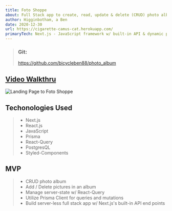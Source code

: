 ```yaml
---
title: Foto Shoppe
about: Full Stack app to create, read, update & delete (CRUD) photo albums
author: Higginbotham, a Ben
date: 2020-12-30
url: https://cigarette-camus-cat.herokuapp.com/
primaryTech: Next.js - JavaScript framework w/ built-in API & dynamic pages| Prisma - ORM to comminicate w/ database (postgreSQL) | React-Query - React tool to manage server-state w/ built-in & custom hooks| Next-Auth - Authentication tech using OAuth & Sessions| Click link for full tech specs & my personal video walkthru of the code!
---
```


> ### Git:
>
> https://github.com/bicycleben88/photo_album

## [Video Walkthru](https://www.youtube.com/watch?v=_cJJg8vUk2Y)

![Landing Page to Foto Shoppe](https://i.imgur.com/GQwzOnG.png)

## Techonologies Used

> - Next.js
> - React.js
> - JavaScript
> - Prisma
> - React-Query
> - PostgresQL
> - Styled-Components

## MVP

> - CRUD photo album
> - Add / Delete pictures in an album
> - Manage server-state w/ React-Query
> - Utilize Prisma Client for queries and mutations
> - Build server-less full stack app w/ Next.js's built-in API end points
